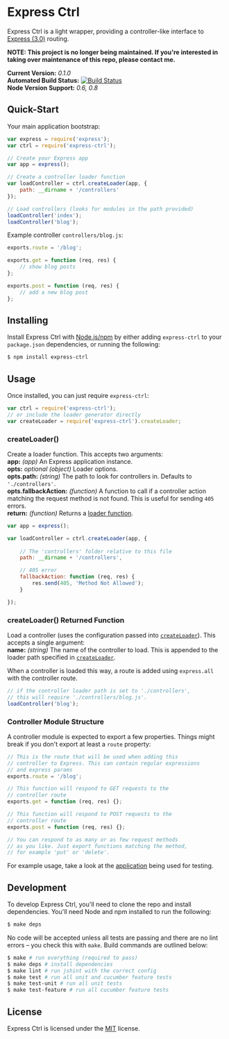 
Express Ctrl
============

Express Ctrl is a light wrapper, providing a controller-like interface to [Express (3.0)][express] routing.

**NOTE: This project is no longer being maintained. If you're interested in taking over maintenance of this repo, please contact me.**

**Current Version:** *0.1.0*  
**Automated Build Status:** [![Build Status][travis-status]][travis]  
**Node Version Support:** *0.6, 0.8*


Quick-Start
-----------

Your main application bootstrap:

```js
var express = require('express');
var ctrl = require('express-ctrl');

// Create your Express app
var app = express();

// Create a controller loader function
var loadController = ctrl.createLoader(app, {
    path: __dirname + '/controllers'
});

// Load controllers (looks for modules in the path provided)
loadController('index');
loadController('blog');
```

Example controller `controllers/blog.js`:

```js
exports.route = '/blog';

exports.get = function (req, res) {
    // show blog posts
};

exports.post = function (req, res) {
    // add a new blog post
};
```


Installing
----------

Install Express Ctrl with [Node.js/npm][node] by either adding `express-ctrl` to your `package.json` dependencies, or running the following:

```sh
$ npm install express-ctrl
```


Usage
-----

Once installed, you can just require `express-ctrl`:

```js
var ctrl = require('express-ctrl');
// or include the loader generator directly
var createLoader = require('express-ctrl').createLoader;
```

### createLoader()

Create a loader function. This accepts two arguments:  
**app:** *(app)* An Express application instance.  
**opts:** *optional (object)* Loader options.  
**opts.path:** *(string)* The path to look for controllers in. Defaults to `'./controllers'`.  
**opts.fallbackAction:** *(function)* A function to call if a controller action matching the request method is not found. This is useful for sending `405` errors.  
**return:** *(function)* Returns a [loader function](#createloader-returned-function).

```js
var app = express();

var loadController = ctrl.createLoader(app, {
    
    // The 'controllers' folder relative to this file
    path: __dirname + '/controllers',

    // 405 error
    fallbackAction: function (req, res) {
        res.send(405, 'Method Not Allowed');
    }

});
```

### createLoader() Returned Function

Load a controller (uses the configuration passed into [`createLoader`](#createloader)). This accepts a single argument:  
**name:** *(string)* The name of the controller to load. This is appended to the loader path specified in [`createLoader`](#createloader).

When a controller is loaded this way, a route is added using `express.all` with the controller route.

```js
// if the controller loader path is set to './controllers',
// this will require './controllers/blog.js'.
loadController('blog');
```

### Controller Module Structure

A controller module is expected to export a few properties. Things might break if you don't export at least a `route` property:

```js
// This is the route that will be used when adding this
// controller to Express. This can contain regular expressions
// and express params
exports.route = '/blog';

// This function will respond to GET requests to the
// controller route
exports.get = function (req, res) {};

// This function will respond to POST requests to the
// controller route
exports.post = function (req, res) {};

// You can respond to as many or as few request methods
// as you like. Just export functions matching the method,
// for example 'put' or 'delete'.
```

For example usage, take a look at the [application][test-app] being used for testing.


Development
-----------

To develop Express Ctrl, you'll need to clone the repo and install dependencies. You'll need Node and npm installed to run the following:

```sh
$ make deps
```

No code will be accepted unless all tests are passing and there are no lint errors – you check this with `make`. Build commands are outlined below:

```sh
$ make # run everything (required to pass)
$ make deps # install dependencies
$ make lint # run jshint with the correct config
$ make test # run all unit and cucumber feature tests
$ make test-unit # run all unit tests
$ make test-feature # run all cucumber feature tests
```


License
-------

Express Ctrl is licensed under the [MIT][mit] license.



[express]: http://expressjs.com/
[mit]: http://opensource.org/licenses/mit-license.php
[node]: http://nodejs.org/
[test-app]: https://github.com/rowanmanning/express-ctrl/tree/master/test/fixture/app
[travis]: https://travis-ci.org/rowanmanning/express-ctrl
[travis-status]: https://travis-ci.org/rowanmanning/express-ctrl.png?branch=master

